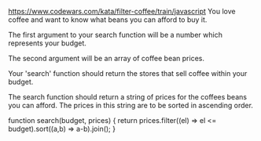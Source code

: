 https://www.codewars.com/kata/filter-coffee/train/javascript
You love coffee and want to know what beans you can afford to buy it.

The first argument to your search function will be a number which represents your budget.

The second argument will be an array of coffee bean prices.

Your 'search' function should return the stores that sell coffee within your budget.

The search function should return a string of prices for the coffees beans you can afford. The prices in this string are to be sorted in ascending order.

function search(budget, prices) {
  return prices.filter((el) => el <= budget).sort((a,b) => a-b).join();
}